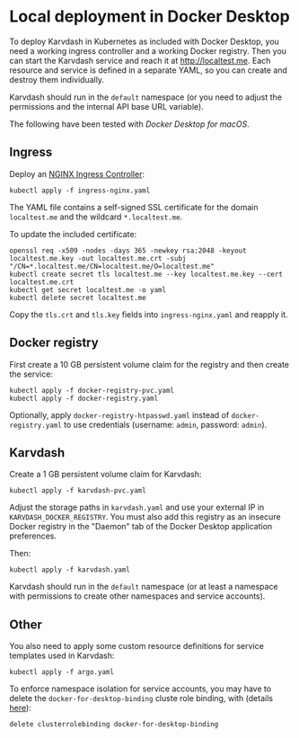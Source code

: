 # Local deployment in Docker Desktop

To deploy Karvdash in Kubernetes as included with Docker Desktop, you need a working ingress controller and a working Docker registry. Then you can start the Karvdash service and reach it at http://localtest.me. Each resource and service is defined in a separate YAML, so you can create and destroy them individually.

Karvdash should run in the `default` namespace (or you need to adjust the permissions and the internal API base URL variable).

The following have been tested with *Docker Desktop for macOS*.

## Ingress

Deploy an [NGINX Ingress Controller](https://kubernetes.github.io/ingress-nginx/):
```
kubectl apply -f ingress-nginx.yaml
```

The YAML file contains a self-signed SSL certificate for the domain `localtest.me` and the wildcard `*.localtest.me`.

To update the included certificate:
```
openssl req -x509 -nodes -days 365 -newkey rsa:2048 -keyout localtest.me.key -out localtest.me.crt -subj "/CN=*.localtest.me/CN=localtest.me/O=localtest.me"
kubectl create secret tls localtest.me --key localtest.me.key --cert localtest.me.crt
kubectl get secret localtest.me -o yaml
kubectl delete secret localtest.me
```

Copy the `tls.crt` and `tls.key` fields into `ingress-nginx.yaml` and reapply it.

## Docker registry

First create a 10 GB persistent volume claim for the registry and then create the service:
```
kubectl apply -f docker-registry-pvc.yaml
kubectl apply -f docker-registry.yaml
```

Optionally, apply `docker-registry-htpasswd.yaml` instead of `docker-registry.yaml` to use credentials (username: `admin`, password: `admin`).

## Karvdash

Create a 1 GB persistent volume claim for Karvdash:
```
kubectl apply -f karvdash-pvc.yaml
```

Adjust the storage paths in `karvdash.yaml` and use your external IP in `KARVDASH_DOCKER_REGISTRY`. You must also add this registry as an insecure Docker registry in the "Daemon" tab of the Docker Desktop application preferences.

Then:
```
kubectl apply -f karvdash.yaml
```

Karvdash should run in the `default` namespace (or at least a namespace with permissions to create other namespaces and service accounts).

## Other

You also need to apply some custom resource definitions for service templates used in Karvdash:
```
kubectl apply -f argo.yaml
```

To enforce namespace isolation for service accounts, you may have to delete the `docker-for-desktop-binding` cluste role binding, with (details [here](https://github.com/docker/for-mac/issues/3694)):
```
delete clusterrolebinding docker-for-desktop-binding
```
